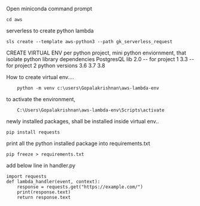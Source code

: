 
Open miniconda command prompt

```
cd aws
```


serverless to create python lambda

```
sls create --template aws-python3 --path gk_serverless_request
```

CREATE VIRTUAL ENV per python project,  mini python enviornment, that isolate 
            python library dependencies
                    PostgresQL lib 
                                2.0 -- for project 1
                                3.3 -- for project 2
            python versions
                    3.6
                    3.7
                    3.8

How to create virtual env....
```
    python -m venv c:\users\Gopalakrishnan\aws-lambda-env
```

to activate the environment,
```
    C:\Users\Gopalakrishnan\aws-lambda-env\Scripts\activate
```


newly installed packages, shall be installed inside virtual env..

```
pip install requests

```

print all the python installed package into requirements.txt 

```
pip freeze > requirements.txt
```



add below line in handler.py

```
import requests
def lambda_handler(event, context):   
    response = requests.get("https://example.com/")
    print(response.text)
    return response.text
```

